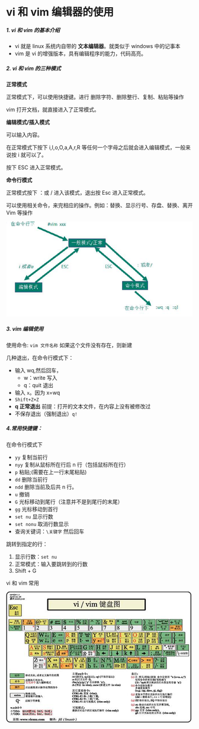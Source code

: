 # vi 和 vim 编辑器的使用

##### 1\. vi 和 vim 的基本介绍

- vi 就是 linux 系统内自带的 **文本编辑器**。就类似于 windows 中的记事本
- vim 是 vi 的增强版本，具有编辑程序的能力，代码高亮。

##### 2\. vi 和 vim 的三种模式

**正常模式**

正常模式下，可以使用快捷键。进行 删除字符、删除整行、复制、粘贴等操作

vim 打开文档，就直接进入了正常模式。

**编辑模式/插入模式**

可以输入内容。

在正常模式下按下 i,I,o,O,a,A,r,R 等任何一个字母之后就会进入编辑模式，一般来说按 i 就可以了。

按下 ESC 进入正常模式。

**命令行模式**

正常模式按下 ：或 / 进入该模式，退出按 Esc 进入正常模式。

可以使用相关命令，来完相应的操作。例如：替换、显示行号、存盘、替换、离开 Vim 等操作

![vim_mode_change](vim_mode_change.png)

##### 3\. vim 编辑使用

使用命令: `vim 文件名称` 如果这个文件没有存在，则新建

几种退出，在命令行模式下：

- 输入 wq,然后回车，
  - w：write 写入
  - q：quit 退出
- 输入 `x`。因为 x=wq
- `Shift+Z+Z`
- **q 正常退出**
  前提：打开的文本文件，在内容上没有被修改过
- 不保存退出（强制退出）`q!`

##### 4\.常用快捷键：

在命令行模式下

- `yy` 复制当前行
- `nyy` 复制从鼠标所在行后 n 行（包括鼠标所在行）
- `p` 粘贴;(需要在上一行末尾粘贴)
- `dd` 删除当前行
- `ndd` 删除当前及后共 n 行。
- `u` 撤销
- `G` 光标移动到尾行（注意并不是到尾行的末尾）
- `gg` 光标移动到首行
- `set nu` 显示行数
- `set nonu` 取消行数显示
- 查询关键词：`\关键字` 然后回车

跳转到指定的行：

 1. 显示行数：`set nu`
 2. 正常模式：输入要跳转到的行数
 3. Shift + G

vi 和 vim 常用

![vim快捷键](vim快捷键.jpeg)

